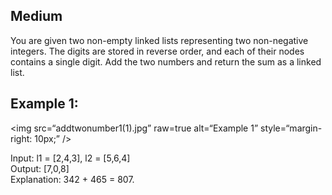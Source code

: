 ## Medium
You are given two non-empty linked lists representing two non-negative integers. The digits are stored in reverse order, and each of their nodes contains a single digit. Add the two numbers and return the sum as a linked list.
## Example 1:
<img
src=“addtwonumber1(1).jpg”
raw=true
alt=“Example 1”
style=“margin-right: 10px;”
/>

Input: l1 = [2,4,3], l2 = [5,6,4]\
Output: [7,0,8]\
Explanation: 342 + 465 = 807.